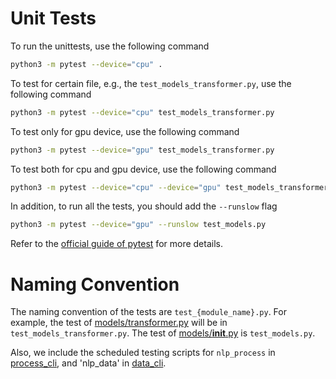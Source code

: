 # Unit Tests

To run the unittests, use the following command

```bash
python3 -m pytest --device="cpu" .
```

To test for certain file, e.g., the `test_models_transformer.py`, use the following command

```bash
python3 -m pytest --device="cpu" test_models_transformer.py
```

To test only for gpu device, use the following command

```bash
python3 -m pytest --device="gpu" test_models_transformer.py
```

To test both for cpu and gpu device, use the following command

```bash
python3 -m pytest --device="cpu" --device="gpu" test_models_transformer.py
```

In addition, to run all the tests, you should add the `--runslow` flag

```bash
python3 -m pytest --device="gpu" --runslow test_models.py
```

Refer to the [official guide of pytest](https://docs.pytest.org/en/latest/) for more details.

# Naming Convention

The naming convention of the tests are `test_{module_name}.py`. 
For example, the test of [models/transformer.py](../src/gluonnlp/models/transformer.py) will be in 
`test_models_transformer.py`. The test of [models/__init__.py](../src/gluonnlp/models/__init__.py) 
is `test_models.py`. 

Also, we include the scheduled testing scripts for `nlp_process` in [process_cli](process_cli), 
and 'nlp_data' in [data_cli](data_cli).

